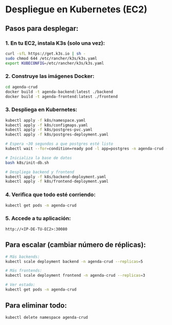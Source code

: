 # Despliegue en Kubernetes (EC2)

## Pasos para desplegar:

### 1. En tu EC2, instala K3s (solo una vez):

```bash
curl -sfL https://get.k3s.io | sh -
sudo chmod 644 /etc/rancher/k3s/k3s.yaml
export KUBECONFIG=/etc/rancher/k3s/k3s.yaml
```

### 2. Construye las imágenes Docker:

```bash
cd agenda-crud
docker build -t agenda-backend:latest ./backend
docker build -t agenda-frontend:latest ./frontend
```

### 3. Despliega en Kubernetes:

```bash
kubectl apply -f k8s/namespace.yaml
kubectl apply -f k8s/configmaps.yaml
kubectl apply -f k8s/postgres-pvc.yaml
kubectl apply -f k8s/postgres-deployment.yaml

# Espera ~30 segundos a que postgres esté listo
kubectl wait --for=condition=ready pod -l app=postgres -n agenda-crud --timeout=60s

# Inicializa la base de datos
bash k8s/init-db.sh

# Despliega backend y frontend
kubectl apply -f k8s/backend-deployment.yaml
kubectl apply -f k8s/frontend-deployment.yaml
```

### 4. Verifica que todo esté corriendo:

```bash
kubectl get pods -n agenda-crud
```

### 5. Accede a tu aplicación:

```
http://<IP-DE-TU-EC2>:30080
```

## Para escalar (cambiar número de réplicas):

```bash
# Más backends:
kubectl scale deployment backend -n agenda-crud --replicas=5

# Más frontends:
kubectl scale deployment frontend -n agenda-crud --replicas=3

# Ver estado:
kubectl get pods -n agenda-crud
```

## Para eliminar todo:

```bash
kubectl delete namespace agenda-crud
```

